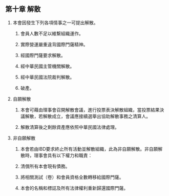 ## 第十章 解散

1. 本會因發生下列各項情事之一可提出解散。

   1. 會員人數不足以維繫組織運作。

   2. 實際營運嚴重違背國際門薩精神。

   3. 經國際門薩要求解散。

   4. 經中華民國主管機關解散。

   5. 經中華民國法院裁判解散。

   6. 破產。

2. 自願解散

   1. 本會可藉由理事會召開解散會議，進行投票表決解散組織，當投票結果決議解散，若解散成立，會議應接續選舉出協助解散事務之清算人。

   2. 解散清算後之剩餘資產應依照中華民國法律處理。

3. 非自願解散

   1. 本會若由IBD要求終止所有活動並解散組織，此為非自願解散。非自願解散時，理事會具有以下權力和職責：

   2. 清償所有本會現有債務。

   3. 將相關測試（卷）和會員資格全數轉移給國際門薩。

   4. 本會的名稱和標誌及所有法律權利重新歸還國際門薩。




